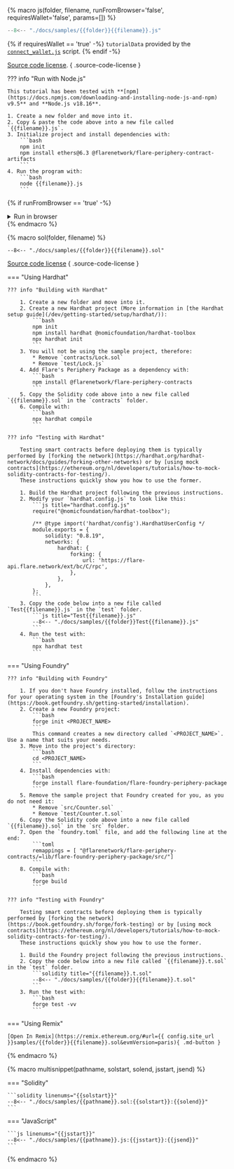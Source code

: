 {% macro js(folder, filename, runFromBrowser='false', requiresWallet='false', params=[]) %}

```js title="{{filename}}.js" linenums="1"
--8<-- "./docs/samples/{{folder}}{{filename}}.js"
```

{% if requiresWallet == 'true' -%}
`tutorialData` provided by the [`connect_wallet.js`](/assets/javascripts/connect_wallet.js) script. 
{% endif -%}

[Source code license](https://github.com/flare-foundation/docs/blob/main/LICENSE.md).
{ .source-code-license }

??? info "Run with Node.js"

    This tutorial has been tested with **[npm](https://docs.npmjs.com/downloading-and-installing-node-js-and-npm) v9.5** and **Node.js v18.16**.

    1. Create a new folder and move into it.
    2. Copy & paste the code above into a new file called `{{filename}}.js`.
    3. Initialize project and install dependencies with:
        ```bash
        npm init
        npm install ethers@6.3 @flarenetwork/flare-periphery-contract-artifacts
        ```
    4. Run the program with:
        ```bash
        node {{filename}}.js
        ```

{% if runFromBrowser == 'true' -%}
<script>
async function {{filename | replace('-', '_')}}_runner() {
  console.old_log = console.log;
  if (!document.getElementById('{{filename}}-run-me-box').hasAttribute('open')) {
    console.log = console.old_log;
    return;
  }
  console.old_log = console.log;
  output = document.getElementById('{{filename}}-output').getElementsByTagName('code')[0];
  output.textContent = "";
  console.log = function(message) {
    output.textContent += (typeof message == 'object' ? JSON.stringify(message, null, 2) : message) + "\n";
  };
  try {
    await run{{filename | replace('-', '_') }}(
{% for param in params %}document.getElementById('{{param.name}}').value,{% endfor %}
    );
  } catch(error) {
    console.log (error.message);
  }
  console.log = console.old_log;
}
</script>

<details class="run-me" id="{{filename}}-run-me-box">
<summary>Run in browser</summary>
{% for param in params -%}
<label for="{{param.name}}">{{param.name}}:</label>
<input type="text" id="{{param.name}}" name="{{param.name}}" value="{{param.value}}"/>
{%- endfor %}
{% if requiresWallet == 'true' -%}
<script src="/assets/javascripts/connect_wallet.js"></script>
<p>This tutorial requires an account to sign transactions.
Get test currency from <a href="https://faucet.flare.network/">the faucet</a> and click on <b>Connect Wallet</b> before clicking on <b>Run</b>.</p>
<button class="md-button" id="{{filename}}-connect" onclick="connect_wallet('{{filename}}')">Connect Wallet</button>
{%- endif -%}
<button class="md-button" id="{{filename}}-run" onclick="{{filename | replace('-', '_')}}_runner();">Run</button>
``` { #{{filename}}-output }
```
<script type="importmap">
  { "imports": {
      "ethers": "/assets/javascripts/ethers-6.3.esm.min.js",
      "@flarenetwork/flare-periphery-contract-artifacts": "https://esm.run/@flarenetwork/flare-periphery-contract-artifacts@0.1.7",
      "@flarenetwork/flare-periphery-contract-artifacts/dist/coston/StateConnector/libs/ts/utils.js": "/assets/javascripts/utils.js"
  } }
</script>
{% endif %}
</details>
{% endmacro %}

{% macro sol(folder, filename) %}

```solidity title="{{filename}}.sol" linenums="1"
--8<-- "./docs/samples/{{folder}}{{filename}}.sol"
```

[Source code license](https://github.com/flare-foundation/docs/blob/main/LICENSE.md)
{ .source-code-license }

=== "Using Hardhat"

    ??? info "Building with Hardhat"

        1. Create a new folder and move into it.
        2. Create a new Hardhat project (More information in [the Hardhat setup guide](/dev/getting-started/setup/hardhat/)):
            ```bash
            npm init
            npm install hardhat @nomicfoundation/hardhat-toolbox
            npx hardhat init
            ```
        3. You will not be using the sample project, therefore:
            * Remove `contracts/Lock.sol`
            * Remove `test/Lock.js`
        4. Add Flare's Periphery Package as a dependency with:
            ```bash
            npm install @flarenetwork/flare-periphery-contracts
            ```
        5. Copy the Solidity code above into a new file called `{{filename}}.sol` in the `contracts` folder.
        6. Compile with:
            ```bash
            npx hardhat compile
            ```

    ??? info "Testing with Hardhat"

        Testing smart contracts before deploying them is typically performed by [forking the network](https://hardhat.org/hardhat-network/docs/guides/forking-other-networks) or by [using mock contracts](https://ethereum.org/nl/developers/tutorials/how-to-mock-solidity-contracts-for-testing/).
        These instructions quickly show you how to use the former.

        1. Build the Hardhat project following the previous instructions.
        2. Modify your `hardhat.config.js` to look like this:
            ```js title="hardhat.config.js"
            require("@nomicfoundation/hardhat-toolbox");

            /** @type import('hardhat/config').HardhatUserConfig */
            module.exports = {
                solidity: "0.8.19",
                networks: {
                    hardhat: {
                        forking: {
                            url: 'https://flare-api.flare.network/ext/bc/C/rpc',
                        },
                    },
                },
            };
            ```
        3. Copy the code below into a new file called `Test{{filename}}.js` in the `test` folder.
            ```js title="Test{{filename}}.js"
            --8<-- "./docs/samples/{{folder}}Test{{filename}}.js"
            ```
        4. Run the test with:
            ```bash
            npx hardhat test
            ```

=== "Using Foundry"

    ??? info "Building with Foundry"

        1. If you don't have Foundry installed, follow the instructions for your operating system in the [Foundry's Installation guide](https://book.getfoundry.sh/getting-started/installation).
        2. Create a new Foundry project:
            ```bash
            forge init <PROJECT_NAME>
            ```
            This command creates a new directory called `<PROJECT_NAME>`. Use a name that suits your needs.
        3. Move into the project's directory:
            ```bash
            cd <PROJECT_NAME>
            ```
        4. Install dependencies with:
            ```bash
            forge install flare-foundation/flare-foundry-periphery-package
            ```
        5. Remove the sample project that Foundry created for you, as you do not need it:
            * Remove `src/Counter.sol`
            * Remove `test/Counter.t.sol`
        6. Copy the Solidity code above into a new file called `{{filename}}.sol` in the `src` folder.
        7. Open the `foundry.toml` file, and add the following line at the end:
            ```toml
            remappings = [ "@flarenetwork/flare-periphery-contracts/=lib/flare-foundry-periphery-package/src/"]
            ```
        8. Compile with:
            ```bash
            forge build
            ```

    ??? info "Testing with Foundry"

        Testing smart contracts before deploying them is typically performed by [forking the network](https://book.getfoundry.sh/forge/fork-testing) or by [using mock contracts](https://ethereum.org/nl/developers/tutorials/how-to-mock-solidity-contracts-for-testing/).
        These instructions quickly show you how to use the former.

        1. Build the Foundry project following the previous instructions.
        2. Copy the code below into a new file called `{{filename}}.t.sol` in the `test` folder.
            ```solidity title="{{filename}}.t.sol"
            --8<-- "./docs/samples/{{folder}}{{filename}}.t.sol"
            ```
        3. Run the test with:
            ```bash
            forge test -vv
            ```
=== "Using Remix"

    [Open In Remix](https://remix.ethereum.org/#url={{ config.site_url }}samples/{{folder}}{{filename}}.sol&evmVersion=paris){ .md-button }

{% endmacro %}

{% macro multisnippet(pathname, solstart, solend, jsstart, jsend) %}

=== "Solidity"

    ```solidity linenums="{{solstart}}"
    --8<-- "./docs/samples/{{pathname}}.sol:{{solstart}}:{{solend}}"
    ```

=== "JavaScript"

    ```js linenums="{{jsstart}}"
    --8<-- "./docs/samples/{{pathname}}.js:{{jsstart}}:{{jsend}}"
    ```

{% endmacro %}
